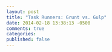```yaml
---
layout: post
title: "Task Runners: Grunt vs. Gulp"
date: 2014-02-18 13:38:13 -0500
comments: true
categories: 
published: false
---
```

